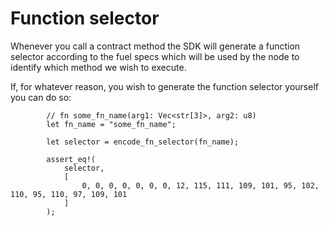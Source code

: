 # Function selector

Whenever you call a contract method the SDK will generate a function selector according to the fuel specs which will be
used by the node to identify which method we wish to execute.

If, for whatever reason, you wish to generate the function selector yourself you can do so:

```rust,ignore
        // fn some_fn_name(arg1: Vec<str[3]>, arg2: u8)
        let fn_name = "some_fn_name";

        let selector = encode_fn_selector(fn_name);

        assert_eq!(
            selector,
            [
                0, 0, 0, 0, 0, 0, 0, 12, 115, 111, 109, 101, 95, 102, 110, 95, 110, 97, 109, 101
            ]
        );
```
